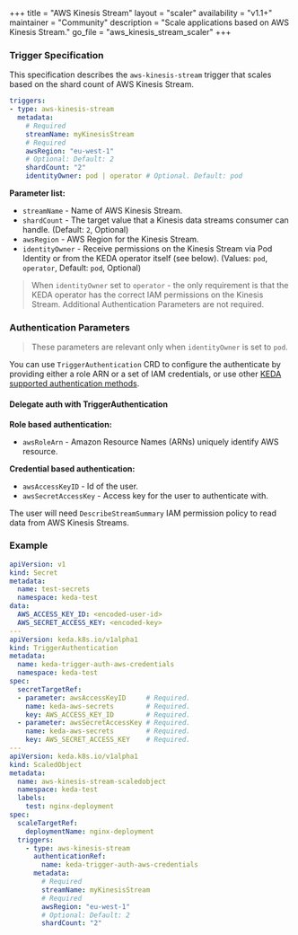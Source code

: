 +++
title = "AWS Kinesis Stream"
layout = "scaler"
availability = "v1.1+"
maintainer = "Community"
description = "Scale applications based on AWS Kinesis Stream."
go_file = "aws_kinesis_stream_scaler"
+++

### Trigger Specification

This specification describes the `aws-kinesis-stream` trigger that scales based on the shard count of AWS Kinesis Stream.

```yaml
triggers:
- type: aws-kinesis-stream
  metadata:
    # Required
    streamName: myKinesisStream
    # Required
    awsRegion: "eu-west-1"
    # Optional: Default: 2
    shardCount: "2"
    identityOwner: pod | operator # Optional. Default: pod
```

**Parameter list:**

- `streamName` - Name of AWS Kinesis Stream.
- `shardCount` - The target value that a Kinesis data streams consumer can handle. (Default: `2`, Optional)
- `awsRegion` - AWS Region for the Kinesis Stream.
- `identityOwner` - Receive permissions on the Kinesis Stream via Pod Identity or from the KEDA operator itself (see below). (Values: `pod`, `operator`, Default: `pod`, Optional)


> When `identityOwner` set to `operator` - the only requirement is that the KEDA operator has the correct IAM permissions on the Kinesis Stream. Additional Authentication Parameters are not required.

### Authentication Parameters

> These parameters are relevant only when `identityOwner` is set to `pod`. 

You can use `TriggerAuthentication` CRD to configure the authenticate by providing either a role ARN or a set of IAM credentials, or use other [KEDA supported authentication methods](https://keda.sh/docs/1.5/concepts/authentication/).

#### Delegate auth with TriggerAuthentication

**Role based authentication:**

- `awsRoleArn` - Amazon Resource Names (ARNs) uniquely identify AWS resource.

**Credential based authentication:**

- `awsAccessKeyID` - Id of the user.
- `awsSecretAccessKey` - Access key for the user to authenticate with.

The user will need `DescribeStreamSummary` IAM permission policy to read data from AWS Kinesis Streams.

### Example

```yaml
apiVersion: v1
kind: Secret
metadata:
  name: test-secrets
  namespace: keda-test
data:
  AWS_ACCESS_KEY_ID: <encoded-user-id>
  AWS_SECRET_ACCESS_KEY: <encoded-key>
--- 
apiVersion: keda.k8s.io/v1alpha1
kind: TriggerAuthentication
metadata:
  name: keda-trigger-auth-aws-credentials
  namespace: keda-test
spec:
  secretTargetRef:
  - parameter: awsAccessKeyID     # Required.
    name: keda-aws-secrets        # Required.
    key: AWS_ACCESS_KEY_ID        # Required.
  - parameter: awsSecretAccessKey # Required.
    name: keda-aws-secrets        # Required.
    key: AWS_SECRET_ACCESS_KEY    # Required.
---
apiVersion: keda.k8s.io/v1alpha1
kind: ScaledObject
metadata:
  name: aws-kinesis-stream-scaledobject
  namespace: keda-test
  labels:
    test: nginx-deployment
spec:
  scaleTargetRef:
    deploymentName: nginx-deployment
  triggers:
    - type: aws-kinesis-stream
      authenticationRef:
        name: keda-trigger-auth-aws-credentials
      metadata:
        # Required
        streamName: myKinesisStream
        # Required
        awsRegion: "eu-west-1"
        # Optional: Default: 2
        shardCount: "2"
```
